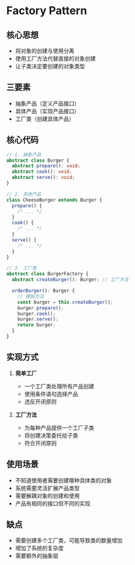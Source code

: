 # Factory Pattern

## 核心思想

- 将对象的创建与使用分离
- 使用工厂方法代替直接的对象创建
- 让子类决定要创建的对象类型

## 三要素

- 抽象产品（定义产品接口）
- 具体产品（实现产品接口）
- 工厂类（创建具体产品）

## 核心代码

```typescript
// 1. 抽象产品
abstract class Burger {
  abstract prepare(): void;
  abstract cook(): void;
  abstract serve(): void;
}

// 2. 具体产品
class CheeseBurger extends Burger {
  prepare() {
    /* ... */
  }
  cook() {
    /* ... */
  }
  serve() {
    /* ... */
  }
}

// 3. 工厂类
abstract class BurgerFactory {
  abstract createBurger(): Burger; // 工厂方法

  orderBurger(): Burger {
    // 模板方法
    const burger = this.createBurger();
    burger.prepare();
    burger.cook();
    burger.serve();
    return burger;
  }
}
```

## 实现方式

1. **简单工厂**

   - 一个工厂类处理所有产品创建
   - 使用条件语句选择产品
   - 违反开闭原则

2. **工厂方法**
   - 为每种产品提供一个工厂子类
   - 将创建决策委托给子类
   - 符合开闭原则

## 使用场景

- 不知道使用者需要创建哪种具体类的对象
- 系统需要灵活扩展产品类型
- 需要解耦对象的创建和使用
- 产品有相同的接口但不同的实现

## 缺点

- 需要创建多个工厂类，可能导致类的数量增加
- 增加了系统的复杂度
- 需要额外的抽象层
